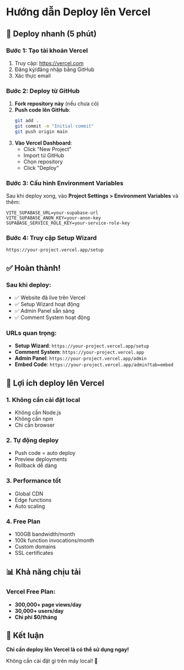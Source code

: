 # Hướng dẫn Deploy lên Vercel

## 🚀 Deploy nhanh (5 phút)

### **Bước 1: Tạo tài khoản Vercel**
1. Truy cập: https://vercel.com
2. Đăng ký/đăng nhập bằng GitHub
3. Xác thực email

### **Bước 2: Deploy từ GitHub**
1. **Fork repository này** (nếu chưa có)
2. **Push code lên GitHub**:
   ```bash
   git add .
   git commit -m "Initial commit"
   git push origin main
   ```
3. **Vào Vercel Dashboard**:
   - Click "New Project"
   - Import từ GitHub
   - Chọn repository
   - Click "Deploy"

### **Bước 3: Cấu hình Environment Variables**
Sau khi deploy xong, vào **Project Settings > Environment Variables** và thêm:

```
VITE_SUPABASE_URL=your-supabase-url
VITE_SUPABASE_ANON_KEY=your-anon-key
SUPABASE_SERVICE_ROLE_KEY=your-service-role-key
```

### **Bước 4: Truy cập Setup Wizard**
```
https://your-project.vercel.app/setup
```

## ✅ Hoàn thành!

### **Sau khi deploy:**
- ✅ Website đã live trên Vercel
- ✅ Setup Wizard hoạt động
- ✅ Admin Panel sẵn sàng
- ✅ Comment System hoạt động

### **URLs quan trọng:**
- **Setup Wizard**: `https://your-project.vercel.app/setup`
- **Comment System**: `https://your-project.vercel.app`
- **Admin Panel**: `https://your-project.vercel.app/admin`
- **Embed Code**: `https://your-project.vercel.app/admin?tab=embed`

## 🎯 Lợi ích deploy lên Vercel

### **1. Không cần cài đặt local**
- Không cần Node.js
- Không cần npm
- Chỉ cần browser

### **2. Tự động deploy**
- Push code = auto deploy
- Preview deployments
- Rollback dễ dàng

### **3. Performance tốt**
- Global CDN
- Edge functions
- Auto scaling

### **4. Free Plan**
- 100GB bandwidth/month
- 100k function invocations/month
- Custom domains
- SSL certificates

## 📊 Khả năng chịu tải

### **Vercel Free Plan:**
- **300,000+ page views/day**
- **30,000+ users/day**
- **Chi phí $0/tháng**

## 🎉 Kết luận

**Chỉ cần deploy lên Vercel là có thể sử dụng ngay!**

Không cần cài đặt gì trên máy local! 🚀
